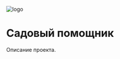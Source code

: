 ![logo][Logo]

# Садовый помощник
Описание проекта.

[Logo]: https://github.com/DashkovskiyNikita/GardenerAssistant/app_logo.png
